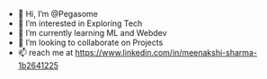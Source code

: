 - 👋 Hi, I’m @Pegasome
- 👀 I’m interested in Exploring Tech
- 🌱 I’m currently learning ML and Webdev 
- 💞️ I’m looking to collaborate on Projects
- 📫 reach me at https://www.linkedin.com/in/meenakshi-sharma-1b2641225

<!---
Pegasome/Pegasome is a ✨ special ✨ repository because its `README.md` (this file) appears on your GitHub profile.
You can click the Preview link to take a look at your changes.
--->
